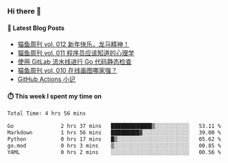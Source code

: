 ### Hi there 👋


#### 📖 Latest Blog Posts
<!-- BLOG-POST-LIST:START -->
- [猫鱼周刊 vol. 012 新年快乐，龙马精神！](https://ameow.xyz/archives/weekly-012)
- [猫鱼周刊 vol. 011 程序员应该知道的心理学](https://ameow.xyz/archives/weekly-011)
- [使用 GitLab 流水线进行 Go 代码静态检查](https://ameow.xyz/archives/gitlab-golang-ci-lint)
- [猫鱼周刊 vol. 010 在线画图哪家强？](https://ameow.xyz/archives/weekly-010)
- [GitHub Actions 小记](https://ameow.xyz/archives/github-actions)
<!-- BLOG-POST-LIST:END -->

#### ⏱️ This week I spent my time on
<!--START_SECTION:waka-->

```txt
Total Time: 4 hrs 56 mins

Go               2 hrs 37 mins   █████████████▒░░░░░░░░░░░   53.11 %
Markdown         1 hrs 56 mins   █████████▓░░░░░░░░░░░░░░░   39.00 %
Python           0 hrs 17 mins   █▒░░░░░░░░░░░░░░░░░░░░░░░   05.62 %
go.mod           0 hrs 3 mins    ▒░░░░░░░░░░░░░░░░░░░░░░░░   00.85 %
YAML             0 hrs 2 mins    ░░░░░░░░░░░░░░░░░░░░░░░░░   00.56 %
```

<!--END_SECTION:waka-->

<!--
**LeslieLeung/LeslieLeung** is a ✨ _special_ ✨ repository because its `README.md` (this file) appears on your GitHub profile.

Here are some ideas to get you started:

- 🔭 I’m currently working on ...
- 🌱 I’m currently learning ...
- 👯 I’m looking to collaborate on ...
- 🤔 I’m looking for help with ...
- 💬 Ask me about ...
- 📫 How to reach me: ...
- 😄 Pronouns: ...
- ⚡ Fun fact: ...
-->

